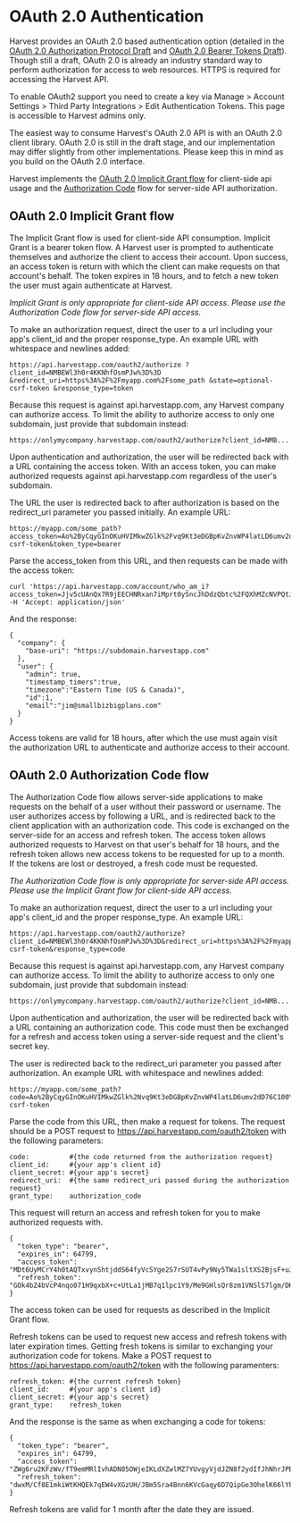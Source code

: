 #  OAuth 2.0 Authentication

Harvest provides an OAuth 2.0 based authentication option (detailed in the [OAuth 2.0 Authorization Protocol Draft](http://tools.ietf.org/html/draft-ietf-oauth-v2) and [OAuth 2.0 Bearer Tokens Draft](http://tools.ietf.org/html/draft-ietf-oauth-v2-bearer)). Though still a draft, OAuth 2.0 is already an industry standard way to perform authorization for access to web resources. HTTPS is required for accessing the Harvest API.

To enable OAuth2 support you need to create a key via Manage > Account Settings > Third Party Integrations > Edit Authentication Tokens. This page is accessible to Harvest admins only.

The easiest way to consume Harvest's OAuth 2.0 API is with an OAuth 2.0 client library. OAuth 2.0 is still in the draft stage, and our implementation may differ slightly from other implementations. Please keep this in mind as you build on the OAuth 2.0 interface.

Harvest implements the [OAuth 2.0 Implicit Grant flow](http://tools.ietf.org/html/draft-ietf-oauth-v2-22#section-4.2) for client-side api usage and the [Authorization Code](http://tools.ietf.org/html/draft-ietf-oauth-v2-22#section-4.1) flow for server-side API authorization.

## OAuth 2.0 Implicit Grant flow

The Implicit Grant flow is used for client-side API consumption. Implicit Grant is a bearer token flow. A Harvest user is prompted to authenticate themselves and authorize the client to access their account. Upon success, an access token is return with which the client can make requests on that account's behalf. The token expires in 18 hours, and to fetch a new token the user must again authenticate at Harvest.

*Implicit Grant is only appropriate for client-side API access. Please use the Authorization Code flow for server-side API access.*

To make an authorization request, direct the user to a url including your app's client_id and the proper response_type. An example URL with whitespace and newlines added:

    https://api.harvestapp.com/oauth2/authorize ?client_id=NMBEWl3h0r4KKNhfOsmPJw%3D%3D &redirect_uri=https%3A%2F%2Fmyapp.com%2Fsome_path &state=optional-csrf-token &response_type=token

Because this request is against api.harvestapp.com, any Harvest company can authorize access. To limit the ability to authorize access to only one subdomain, just provide that subdomain instead:

    https://onlymycompany.harvestapp.com/oauth2/authorize?client_id=NMB...

Upon authentication and authorization, the user will be redirected back with a URL containing the access token. With an access token, you can make authorized requests against api.harvestapp.com regardless of the user's subdomain.

The URL the user is redirected back to after authorization is based on the redirect_uri parameter you passed initially. An example URL:

    https://myapp.com/some_path?access_token=Ao%2ByCqyGInOKuHVIMkwZGlk%2Fvq9Kt3eDGBpKvZnvWP4latLD6umv2dT76C100YbSABOEwUFqieosQRjNH7qvsA%3D%3D&expires_in=64799&state=optional-csrf-token&token_type=bearer

Parse the access_token from this URL, and then requests can be made with the access token:

    curl 'https://api.harvestapp.com/account/who_am_i?access_token=Jjv5cUAnQx7R9jEECHNRxan7iMprt0ySncJhDdzQbtc%2FQXhMZcNVPQtJuBiDajPqNUz79o7S0FNvWc2WwIDcMA%3D%3D' -H 'Accept: application/json'

And the response:

    {
      "company": {
        "base-uri": "https://subdomain.harvestapp.com"
      },
      "user": {
        "admin": true,
        "timestamp_timers":true,
        "timezone":"Eastern Time (US & Canada)",
        "id":1,
        "email":"jim@smallbizbigplans.com" 
      }
    }

Access tokens are valid for 18 hours, after which the use must again visit the authorization URL to authenticate and authorize access to their account.

## OAuth 2.0 Authorization Code flow

The Authorization Code flow allows server-side applications to make requests on the behalf of a user without their password or username. The user authorizes access by following a URL, and is redirected back to the client application with an authorization code. This code is exchanged on the server-side for an access and refresh token. The access token allows authorized requests to Harvest on that user's behalf for 18 hours, and the refresh token allows new access tokens to be requested for up to a month. If the tokens are lost or destroyed, a fresh code must be requested.

*The Authorization Code flow is only appropriate for server-side API access. Please use the Implicit Grant flow for client-side API access.*

To make an authorization request, direct the user to a url including your app's client_id and the proper response_type. An example URL:

    https://api.harvestapp.com/oauth2/authorize?client_id=NMBEWl3h0r4KKNhfOsmPJw%3D%3D&redirect_uri=https%3A%2F%2Fmyapp.com%2Fsome_path&state=optional-csrf-token&response_type=code

Because this request is against api.harvestapp.com, any Harvest company can authorize access. To limit the ability to authorize access to only one subdomain, just provide that subdomain instead:

    https://onlymycompany.harvestapp.com/oauth2/authorize?client_id=NMB...

Upon authentication and authorization, the user will be redirected back with a URL containing an authorization code. This code must then be exchanged for a refresh and access token using a server-side request and the client's secret key.

The user is redirected back to the redirect_uri parameter you passed after authorization. An example URL with whitespace and newlines added:

    https://myapp.com/some_path?code=Ao%2ByCqyGInOKuHVIMkwZGlk%2Nvq9Kt3eDGBpKvZnvWP4latLD6umv2dD76C100YbSABOEwUFqieosQRjNH7qvsA%3D%3D&state=optional-csrf-token

Parse the code from this URL, then make a request for tokens. The request should be a POST request to https://api.harvestapp.com/oauth2/token with the following parameters:

    code:          #{the code returned from the authorization request}
    client_id:     #{your app's client id}
    client_secret: #{your app's secret}
    redirect_uri:  #{the same redirect_uri passed during the authorization request}
    grant_type:    authorization_code

This request will return an access and refresh token for you to make authorized requests with.

    {
      "token_type": "bearer",
      "expires_in": 64799,
      "access_token": "MDt6UyMCrY4h0tAQTxvynShtjddS64fyVcSYge2S7rSUT4vPy9Ny5TWa1sltXS2BjsF+uJgDKof+V2yQwdhI9Q==",
      "refresh_token": "GOk4bZ4bVcP4nqo071H9qxbX+c+UtLa1jMB7q1lpc1Y9/Me9GHlsQr8zm1VNSlS7lgm/DKjXdgFlwgj2WI6zCg=="
    }

The access token can be used for requests as described in the Implicit Grant flow.

Refresh tokens can be used to request new access and refresh tokens with later expiration times. Getting fresh tokens is similar to exchanging your authorization code for tokens. Make a POST request to https://api.harvestapp.com/oauth2/token with the following paramenters:

    refresh_token: #{the current refresh token}
    client_id:     #{your app's client id}
    client_secret: #{your app's secret}
    grant_type:    refresh_token

And the response is the same as when exchanging a code for tokens:

    {
      "token_type": "bearer",
      "expires_in": 64799,
      "access_token": "ZWg6ru2KFzWv/fT9emMRlIvhADN85OWjeIKLdXZwlMZ7YUvgyVjdJZN8f2ydIfJhNhrJPBGvOtxYd3lHkvTWZg==",
      "refresh_token": "dwxM/Cf8E1mkiWtKHQEk7qEW4vXGzUH/JBm5Sra4Bnn6KVcGaqy6D7QipGe3OhelK66lYPnjLFSKc5BMvEVjRw=="
    }

Refresh tokens are valid for 1 month after the date they are issued.